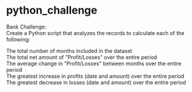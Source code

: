 # python_challenge

Bank Challenge:
<br>
Create a Python script that analyzes the records to calculate each of the following:<br>

  The total number of months included in the dataset<br>
  The total net amount of "Profit/Losses" over the entire period<br>
  The average change in "Profit/Losses" between months over the entire period<br>
  The greatest increase in profits (date and amount) over the entire period<br>
  The greatest decrease in losses (date and amount) over the entire period 

